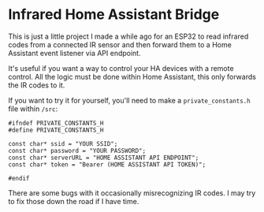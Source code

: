 # Infrared Home Assistant Bridge

This is just a little project I made a while ago for an ESP32 to read infrared codes from a connected IR sensor and then forward them to a Home Assistant event listener via API endpoint.

It's useful if you want a way to control your HA devices with a remote control. All the logic must be done within Home Assistant, this only forwards the IR codes to it.

If you want to try it for yourself, you'll need to make a `private_constants.h` file within `/src`:
```
#ifndef PRIVATE_CONSTANTS_H
#define PRIVATE_CONSTANTS_H

const char* ssid = "YOUR SSID";
const char* password = "YOUR PASSWORD";
const char* serverURL = "HOME ASSISTANT API ENDPOINT";
const char* token = "Bearer (HOME ASSISTANT API TOKEN)";

#endif
```
There are some bugs with it occasionally misrecognizing IR codes. I may try to fix those down the road if I have time.
